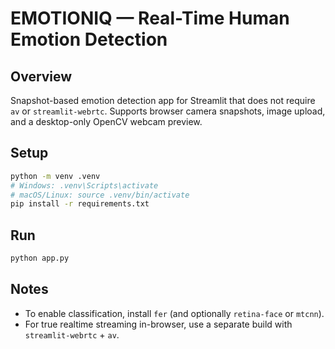 # EMOTIONIQ — Real-Time Human Emotion Detection 

## Overview
Snapshot-based emotion detection app for Streamlit that does not require `av` or `streamlit-webrtc`. Supports browser camera snapshots, image upload, and a desktop-only OpenCV webcam preview.

## Setup
```bash
python -m venv .venv
# Windows: .venv\Scripts\activate
# macOS/Linux: source .venv/bin/activate
pip install -r requirements.txt
```

## Run
```bash
python app.py
```

## Notes
- To enable classification, install `fer` (and optionally `retina-face` or `mtcnn`).
- For true realtime streaming in-browser, use a separate build with `streamlit-webrtc` + `av`.
